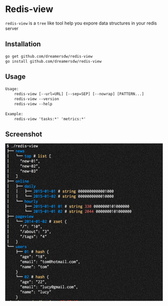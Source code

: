 # Redis-view

`redis-view` is a `tree` like tool help you expore data structures in your redis server

## Installation
```
go get github.com/dreamersdw/redis-view
go install github.com/dreamersdw/redis-view
```

## Usage
```
Usage:
	redis-view [--url=URL] [--sep=SEP] [--nowrap] [PATTERN...]
	redis-view --version
	redis-view --help

Example:
	redis-view 'tasks:*' 'metrics:*'
```

## Screenshot
![redis-view](https://raw.githubusercontent.com/dreamersdw/redis-view/master/screenshot/redis-view.png)

